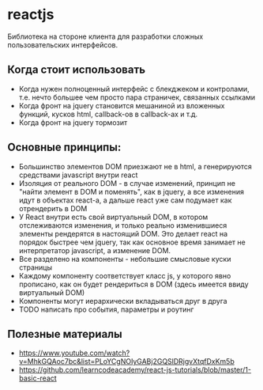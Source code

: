 # reactjs

Библиотека на стороне клиента для разработки сложных пользовательских интерфейсов.

## Когда стоит использовать
* Когда нужен полноценный интерфейс с блекджеком и контролами, т.е. нечто большее чем просто пара страничек, связанных ссылками
* Когда фронт на jquery становится мешаниной из вложенных функций, кусков html, callback-ов в callback-ах и т.д.
* Когда фронт на jquery тормозит

## Основные принципы:
* Большинство элементов DOM приезжают не в html, а генерируются средствами javascript внутри react
* Изоляция от реального DOM - в случае изменений, принцип не "найти элемент в DOM и поменять", как в jquery, а все изменения идут в объектах react-a, а дальше react уже сам подумает как отрендерить в DOM
* У React внутри есть свой виртуальный DOM, в котором отслеживаются изменения, и только реально изменившиеся элементы рендерятся в настоящий DOM. Это делает react на порядок быстрее чем jquery, так как основное время занимает не интерпретатор javascript, а изменение DOM.
* Все разделено на компоненты - небольшие смысловые куски страницы
* Каждому компоненту соответствует класс js, у которого явно прописано, как он будет рендериться в DOM (здесь имеется ввиду виртуальный DOM)
* Компоненты могут иерархически вкладываться друг в друга
* TODO написать про события, параметры и роутинг

## Полезные материалы
* https://www.youtube.com/watch?v=MhkGQAoc7bc&list=PLoYCgNOIyGABj2GQSlDRjgvXtqfDxKm5b
* https://github.com/learncodeacademy/react-js-tutorials/blob/master/1-basic-react

